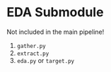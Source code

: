# EDA Submodule

Not included in the main pipeline!

1. `gather.py`
2. `extract.py`
3. `eda.py` or `target.py`
